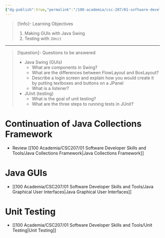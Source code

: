 ```yaml
---
{"dg-publish":true,"permalink":"/100-academia/csc-207/01-software-developer-skills-and-tools/week-4-java-graphical-user-interfaces-unit-testing/","tags":["lecture","note","university"],"created":"2024-09-24T21:44:20.000-04:00","updated":"2024-09-30T01:45:13.492-04:00"}
---
```



> [!info]- Learning Objectives
> 1. Making GUIs with Java Swing
> 2. Testing with `JUnit`

---

> [!question]- Questions to be answered
> - Java Swing (GUIs)
>     - What are components in Swing?
>     - What are the differences between FlowLayout and BoxLayout?
>     - Describe a login screen and explain how you would create it by putting textboxes and buttons on a JPanel
>     - What is a listener?
> - JUnit (testing)
>     - What is the goal of unit testing?
>     - What are the three steps to running tests in JUnit?

# Continuation of Java Collections Framework

- Review [[100 Academia/CSC207/01 Software Developer Skills and Tools/Java Collections Framework\|Java Collections Framework]]

# Java GUIs

- [[100 Academia/CSC207/01 Software Developer Skills and Tools/Java Graphical User Interfaces\|Java Graphical User Interfaces]]

# Unit Testing

- [[100 Academia/CSC207/01 Software Developer Skills and Tools/Unit Testing\|Unit Testing]]